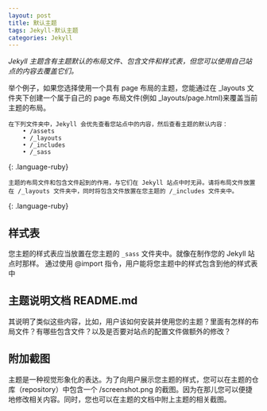 ```yaml
---
layout: post
title: 默认主题
tags: Jekyll-默认主题
categories: Jekyll
---
```



*Jekyll 主题含有主题默认的布局文件、包含文件和样式表，但您可以使用自己站点的内容去覆盖它们。*


举个例子，如果您选择使用一个具有 page 布局的主题，您能通过在 \_layouts 文件夹下创建一个属于自己的 page 布局文件(例如 \_layouts/page.html)来覆盖当前主题的布局。



~~~
在下列文件夹中，Jekyll 会优先查看您站点中的内容，然后查看主题的默认内容：
    • /assets
    • /_layouts
    • /_includes
    • /_sass
~~~
{: .language-ruby}



~~~
主题的布局文件和包含文件起到的作用，与它们在 Jekyll 站点中时无异。请将布局文件放置在 /_layouts 文件夹中，同时将包含文件放置在您主题的 /_includes 文件夹中。
~~~
{: .language-ruby}



## 样式表

您主题的样式表应当放置在您主题的 `_sass` 文件夹中。就像在制作您的 Jekyll 站点时那样。
通过使用 @import 指令，用户能将您主题中的样式包含到他的样式表中



## 主题说明文档 README.md

其说明了类似这些内容，比如，用户该如何安装并使用您的主题？里面有怎样的布局文件？有哪些包含文件？以及是否要对站点的配置文件做额外的修改？


## 附加截图
主题是一种视觉形象化的表达。为了向用户展示您主题的样式，您可以在主题的仓库（repository）中包含一个 /screenshot.png 的截图。因为在那儿您可以便捷地修改相关内容。同时，您也可以在主题的文档中附上主题的相关截图。





